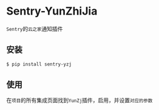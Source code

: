 # Sentry-YunZhiJia

`Sentry`的`云之家`通知插件

## 安装

```bash
$ pip install sentry-yzj
```

## 使用

在`项目`的所有集成页面找到`YunZj`插件，启用，并设置`对应的参数`
